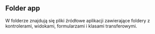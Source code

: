 ## Folder app
W folderze znajdują się  pliki źródłowe aplikacji zawierające foldery z kontrolerami, widokami, formularzami i klasami transferowymi.

